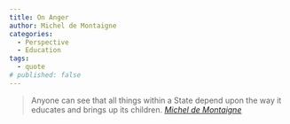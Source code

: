 ```yaml
---
title: On Anger
author: Michel de Montaigne
categories:
  - Perspective
  - Education  
tags:
  - quote
# published: false
---
```


> Anyone can see that all things within a State depend upon the way it educates and brings up its children.
> <cite><a href="https://en.wikipedia.org/wiki/Michel_de_Montaigne">Michel de Montaigne</a></cite>